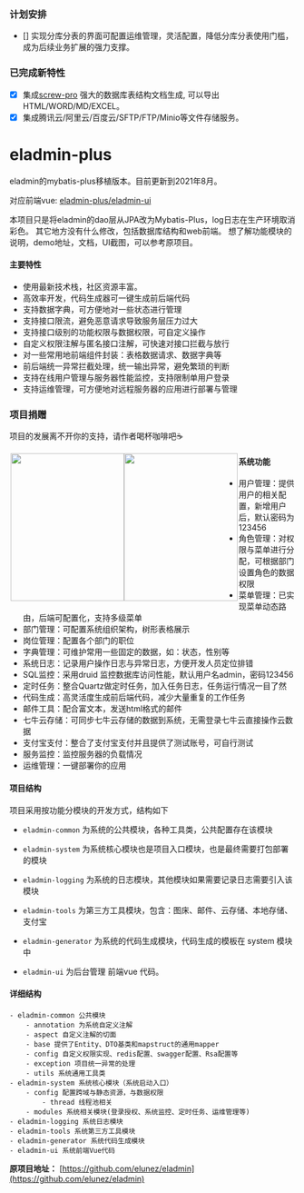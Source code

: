 ### 计划安排

- [] 实现分库分表的界面可配置运维管理，灵活配置，降低分库分表使用门槛，成为后续业务扩展的强力支撑。

### 已完成新特性

- [x] 集成[screw-pro](https://gitee.com/rayson517/screw-pro) 强大的数据库表结构文档生成, 可以导出HTML/WORD/MD/EXCEL。 
- [x] 集成腾讯云/阿里云/百度云/SFTP/FTP/Minio等文件存储服务。

# eladmin-plus
eladmin的mybatis-plus移植版本。目前更新到2021年8月。<br>

对应前端vue: [eladmin-plus/eladmin-ui](https://gitee.com/rayson517/eladmin-plus/tree/master/eladmin-ui)

本项目只是将eladmin的dao层从JPA改为Mybatis-Plus，log日志在生产环境取消彩色。
其它地方没有什么修改，包括数据库结构和web前端。
想了解功能模块的说明，demo地址，文档，UI截图，可以参考原项目。

#### 主要特性
- 使用最新技术栈，社区资源丰富。
- 高效率开发，代码生成器可一键生成前后端代码
- 支持数据字典，可方便地对一些状态进行管理
- 支持接口限流，避免恶意请求导致服务层压力过大
- 支持接口级别的功能权限与数据权限，可自定义操作
- 自定义权限注解与匿名接口注解，可快速对接口拦截与放行
- 对一些常用地前端组件封装：表格数据请求、数据字典等
- 前后端统一异常拦截处理，统一输出异常，避免繁琐的判断
- 支持在线用户管理与服务器性能监控，支持限制单用户登录
- 支持运维管理，可方便地对远程服务器的应用进行部署与管理

### 项目捐赠

项目的发展离不开你的支持，请作者喝杯咖啡吧☕
<div style="float:left;border:solid 1px 000;margin:2px;"><img src="https://images.gitee.com/uploads/images/2021/0730/075815_7679f643_1436870.jpeg"  width="200" height="260" ><img src="https://images.gitee.com/uploads/images/2021/0730/075751_9b32be37_1436870.jpeg" width="200" height="260" ></div>
 

####  系统功能
- 用户管理：提供用户的相关配置，新增用户后，默认密码为123456
- 角色管理：对权限与菜单进行分配，可根据部门设置角色的数据权限
- 菜单管理：已实现菜单动态路由，后端可配置化，支持多级菜单
- 部门管理：可配置系统组织架构，树形表格展示
- 岗位管理：配置各个部门的职位
- 字典管理：可维护常用一些固定的数据，如：状态，性别等
- 系统日志：记录用户操作日志与异常日志，方便开发人员定位排错
- SQL监控：采用druid 监控数据库访问性能，默认用户名admin，密码123456
- 定时任务：整合Quartz做定时任务，加入任务日志，任务运行情况一目了然
- 代码生成：高灵活度生成前后端代码，减少大量重复的工作任务
- 邮件工具：配合富文本，发送html格式的邮件
- 七牛云存储：可同步七牛云存储的数据到系统，无需登录七牛云直接操作云数据
- 支付宝支付：整合了支付宝支付并且提供了测试账号，可自行测试
- 服务监控：监控服务器的负载情况
- 运维管理：一键部署你的应用

#### 项目结构
项目采用按功能分模块的开发方式，结构如下

- `eladmin-common` 为系统的公共模块，各种工具类，公共配置存在该模块

- `eladmin-system` 为系统核心模块也是项目入口模块，也是最终需要打包部署的模块

- `eladmin-logging` 为系统的日志模块，其他模块如果需要记录日志需要引入该模块

- `eladmin-tools` 为第三方工具模块，包含：图床、邮件、云存储、本地存储、支付宝

- `eladmin-generator` 为系统的代码生成模块，代码生成的模板在 system 模块中

- `eladmin-ui` 为后台管理 前端vue 代码。

#### 详细结构

```
- eladmin-common 公共模块
    - annotation 为系统自定义注解
    - aspect 自定义注解的切面
    - base 提供了Entity、DTO基类和mapstruct的通用mapper
    - config 自定义权限实现、redis配置、swagger配置、Rsa配置等
    - exception 项目统一异常的处理
    - utils 系统通用工具类
- eladmin-system 系统核心模块（系统启动入口）
	- config 配置跨域与静态资源，与数据权限
	    - thread 线程池相关
	- modules 系统相关模块(登录授权、系统监控、定时任务、运维管理等)
- eladmin-logging 系统日志模块
- eladmin-tools 系统第三方工具模块
- eladmin-generator 系统代码生成模块
- eladmin-ui 系统前端Vue代码
```


**原项目地址：**  [https://github.com/elunez/eladmin](https://github.com/elunez/eladmin)
